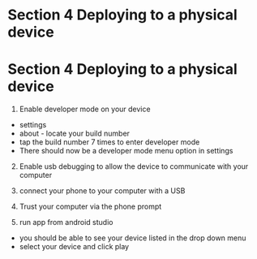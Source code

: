 # Section 4 Deploying to a physical device

# Section 4 Deploying to a physical device

1. Enable developer mode on your device

  - settings
  - about - locate your build number
  - tap the build number  7 times to enter developer mode
  - There should now be a developer mode menu option in settings
2.  Enable usb debugging to allow the device to communicate with your computer

3.  connect your phone to your computer with a USB
4.  Trust your computer via the phone prompt
5.  run app from android studio
  - you should be able to see your device listed in the
  drop down menu
  - select your device and click play 

  

